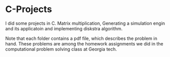 C-Projects
==========

I did some projects in C. Matrix multiplication, Generating a simulation engin and its applicatoin and implementing diskstra algorithm.

Note that each folder contains a pdf file, which describes the problem in hand. 
These problems are among the homework assignments we did in the computational problem solving class at Georgia tech.
